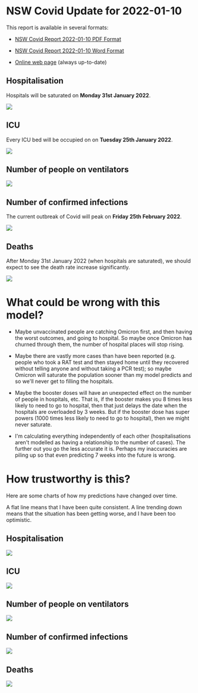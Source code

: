 # NSW Covid Update for 2022-01-10

This report is available in several formats:

- [NSW Covid Report 2022-01-10 PDF Format](https://github.com/solresol/yet-another-pandemic-prediction/raw/main/output/2022-01-10/nsw-covid-report-2022-01-10.pdf)

- [NSW Covid Report 2022-01-10 Word Format](https://github.com/solresol/yet-another-pandemic-prediction/raw/main/output/2022-01-10/nsw-covid-report-2022-01-10.docx)

- [Online web page](https://github.com/solresol/yet-another-pandemic-prediction/tree/main/output/README.md) (always up-to-date)


## Hospitalisation

Hospitals will be saturated on **Monday 31st January 2022**.

![](2022-01-10/hospitalisation.png)

## ICU

Every ICU bed will be occupied on on **Tuesday 25th January 2022**.


![](2022-01-10/icu.png)

## Number of people on ventilators

![](2022-01-10/ventilators.png)

## Number of confirmed infections

The current outbreak of Covid will peak on **Friday 25th February 2022**.

![](2022-01-10/infection.png)

## Deaths

After Monday 31st January 2022 (when hospitals are saturated), we should expect to see the death rate increase significantly.


![](2022-01-10/deaths.png)


# What could be wrong with this model?

- Maybe unvaccinated people are catching Omicron first, and then having the worst outcomes, and going to hospital. So maybe once Omicron has churned through them, the number of hospital places will stop rising.

- Maybe there are vastly more cases than have been reported (e.g. people who took a RAT test and then stayed home until they recovered without telling anyone and without taking a PCR test); so maybe Omicron will saturate the population sooner than my model predicts and so we'll never get to filling the hospitals.

- Maybe the booster doses will have an unexpected effect on the number of people in hospitals, etc. That is, if the booster makes you 8 times less likely to need to go to hospital, then that just delays the date when the hospitals are overloaded by 3 weeks. But if the booster dose has super powers (1000 times less likely to need to go to hospital), then we might never saturate.

- I'm calculating everything independently of each other (hospitalisations aren't modelled as having a relationship to the number of cases). The further out you go the less accurate it is. Perhaps my inaccuracies are piling up so that even predicting 7 weeks into the future is wrong.

# How trustworthy is this?

Here are some charts of how my predictions have changed over time.

A flat line means that I have been quite consistent. A line trending down means that the situation
has been getting worse, and I have been too optimistic.

## Hospitalisation

![](2022-01-10/historical/hospitalisation.png)

## ICU

![](2022-01-10/historical/icu.png)

## Number of people on ventilators

![](2022-01-10/historical/ventilators.png)

## Number of confirmed infections

![](2022-01-10/historical/infection.png)

## Deaths

![](2022-01-10/historical/deaths.png)

